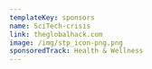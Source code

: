 ```yaml
---
templateKey: sponsors
name: SciTech-crisis
link: theglobalhack.com
image: /img/stp_icon-png.png
sponsoredTrack: Health & Wellness
---
```

